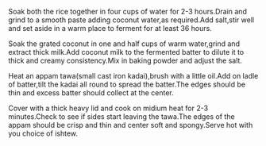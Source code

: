 Soak both the rice together in four cups of water for 2-3 hours.Drain and grind to a smooth paste adding coconut water,as required.Add salt,stir well and set aside in a warm place to ferment for at least 36 hours.

Soak the grated coconut in one and half cups of warm water,grind and extract thick milk.Add coconut milk to the fermented batter to dilute it to thick and creamy consistency.Mix in baking powder and adjust the salt.

Heat an appam tawa(small cast iron kadai),brush with a little oil.Add on ladle of batter,tilt the kadai all round to spread the batter.The edges should be thin and excess batter should collect at the center.

Cover with a thick heavy lid and cook on midium heat for 2-3 minutes.Check to see if sides start leaving the tawa.The edges of the appam should be crisp and thin and center soft and spongy.Serve hot with you choice of ishtew.